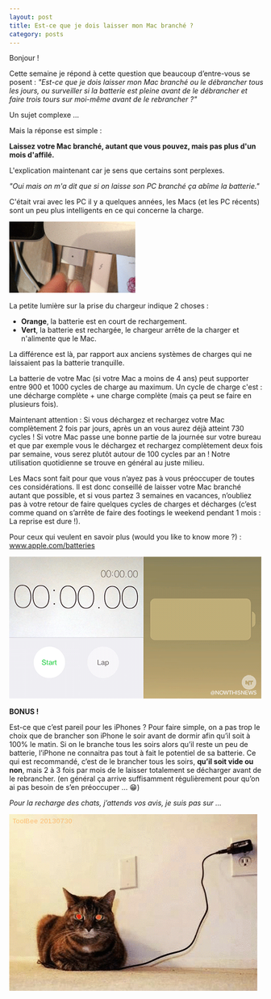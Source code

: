 ```yaml
---
layout: post
title: Est-ce que je dois laisser mon Mac branché ?
category: posts
---
```


Bonjour !

Cette semaine je répond à cette question que beaucoup d’entre-vous se posent :
*"Est-ce que je dois laisser mon Mac branché ou le débrancher tous les jours, ou surveiller si la batterie est pleine avant de le débrancher et faire trois tours sur moi-même avant de le rebrancher ?"*

Un sujet complexe ...

Mais la réponse est simple : 

**Laissez votre Mac branché, autant que vous pouvez, mais pas plus d'un mois d'affilé.**

L'explication maintenant car je sens que certains sont perplexes.

*"Oui mais on m'a dit que si on laisse son PC branché ça abîme la batterie."*

C'était vrai avec les PC il y a quelques années, les Macs (et les PC récents) sont un peu plus intelligents en ce qui concerne la charge.

 ![magsafe](/images/magsafe.gif "magsafe")

La petite lumière sur la prise du chargeur indique 2 choses :
  - **Orange**, la batterie est en court de rechargement.
  - **Vert**, la batterie est rechargée, le chargeur arrête de la charger et n'alimente que le Mac.

La différence est là, par rapport aux anciens systèmes de charges qui ne laissaient pas la batterie tranquille. 

La batterie de votre Mac (si votre Mac a moins de 4 ans) peut supporter entre 900 et 1000 cycles de charge au maximum. 
Un cycle de charge c'est : une décharge complète + une charge complète (mais ça peut se faire en plusieurs fois). 

Maintenant attention :
  Si vous déchargez et rechargez votre Mac complètement 2 fois par jours, après un an vous aurez déjà atteint 730 cycles !
  Si votre Mac passe une bonne partie de la journée sur votre bureau et que par exemple vous le déchargez et rechargez complètement deux fois par semaine, vous serez plutôt autour de 100 cycles par an ! Notre utilisation quotidienne se trouve en général au juste milieu.

Les Macs sont fait pour que vous n’ayez pas à vous préoccuper de toutes ces considérations. 
Il est donc conseillé de laisser votre Mac branché autant que possible, et si vous partez 3 semaines en vacances, n’oubliez pas à votre retour de faire quelques cycles de charges et décharges (c’est comme quand on s’arrête de faire des footings le weekend pendant 1 mois : La reprise est dure !).

Pour ceux qui veulent en savoir plus (would you like to know more ?) : www.apple.com/batteries

 ![charging](/images/charge.gif "charging")


**BONUS !**

Est-ce que c’est pareil pour les iPhones ?
Pour faire simple, on a pas trop le choix que de brancher son iPhone le soir avant de dormir afin qu’il soit à 100% le matin. 
Si on le branche tous les soirs alors qu’il reste un peu de batterie, l’iPhone ne connaitra pas tout à fait le potentiel de sa batterie. 
Ce qui est recommandé, c’est de le brancher tous les soirs, **qu’il soit vide ou non**, mais 2 à 3 fois par mois de le laisser totalement se décharger avant de le rebrancher. (en général ça arrive suffisamment régulièrement pour qu’on ai pas besoin de s’en préoccuper … 😁)


*Pour la recharge des chats, j’attends vos avis, je suis pas sur ...*

 ![charging cat](/images/chargingcat.gif "charging cat")
